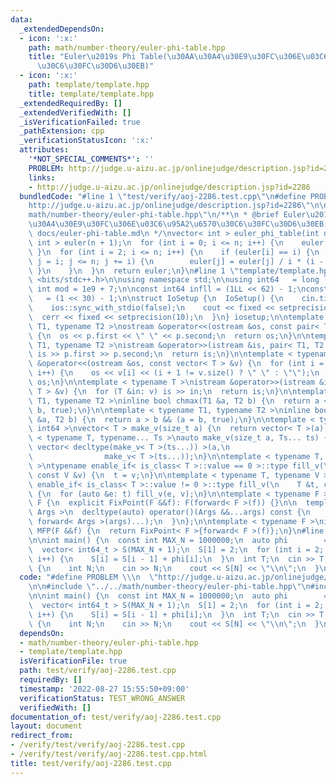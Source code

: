 ```yaml
---
data:
  _extendedDependsOn:
  - icon: ':x:'
    path: math/number-theory/euler-phi-table.hpp
    title: "Euler\u2019s Phi Table(\u30AA\u30A4\u30E9\u30FC\u306E\u03C6\u95A2\u6570\
      \u30C6\u30FC\u30D6\u30EB)"
  - icon: ':x:'
    path: template/template.hpp
    title: template/template.hpp
  _extendedRequiredBy: []
  _extendedVerifiedWith: []
  _isVerificationFailed: true
  _pathExtension: cpp
  _verificationStatusIcon: ':x:'
  attributes:
    '*NOT_SPECIAL_COMMENTS*': ''
    PROBLEM: http://judge.u-aizu.ac.jp/onlinejudge/description.jsp?id=2286
    links:
    - http://judge.u-aizu.ac.jp/onlinejudge/description.jsp?id=2286
  bundledCode: "#line 1 \"test/verify/aoj-2286.test.cpp\"\n#define PROBLEM \\\n  \"\
    http://judge.u-aizu.ac.jp/onlinejudge/description.jsp?id=2286\"\n\n#line 1 \"\
    math/number-theory/euler-phi-table.hpp\"\n/**\n * @brief Euler\u2019s Phi Table(\u30AA\
    \u30A4\u30E9\u30FC\u306E\u03C6\u95A2\u6570\u30C6\u30FC\u30D6\u30EB)\n * @docs\
    \ docs/euler-phi-table.md\n */\nvector< int > euler_phi_table(int n) {\n  vector<\
    \ int > euler(n + 1);\n  for (int i = 0; i <= n; i++) {\n    euler[i] = i;\n \
    \ }\n  for (int i = 2; i <= n; i++) {\n    if (euler[i] == i) {\n      for (int\
    \ j = i; j <= n; j += i) {\n        euler[j] = euler[j] / i * (i - 1);\n     \
    \ }\n    }\n  }\n  return euler;\n}\n#line 1 \"template/template.hpp\"\n#include\
    \ <bits/stdc++.h>\n\nusing namespace std;\n\nusing int64   = long long;\nconst\
    \ int mod = 1e9 + 7;\n\nconst int64 infll = (1LL << 62) - 1;\nconst int inf  \
    \   = (1 << 30) - 1;\n\nstruct IoSetup {\n  IoSetup() {\n    cin.tie(nullptr);\n\
    \    ios::sync_with_stdio(false);\n    cout << fixed << setprecision(10);\n  \
    \  cerr << fixed << setprecision(10);\n  }\n} iosetup;\n\ntemplate < typename\
    \ T1, typename T2 >\nostream &operator<<(ostream &os, const pair< T1, T2 > &p)\
    \ {\n  os << p.first << \" \" << p.second;\n  return os;\n}\n\ntemplate < typename\
    \ T1, typename T2 >\nistream &operator>>(istream &is, pair< T1, T2 > &p) {\n \
    \ is >> p.first >> p.second;\n  return is;\n}\n\ntemplate < typename T >\nostream\
    \ &operator<<(ostream &os, const vector< T > &v) {\n  for (int i = 0; i < (int)v.size();\
    \ i++) {\n    os << v[i] << (i + 1 != v.size() ? \" \" : \"\");\n  }\n  return\
    \ os;\n}\n\ntemplate < typename T >\nistream &operator>>(istream &is, vector<\
    \ T > &v) {\n  for (T &in: v) is >> in;\n  return is;\n}\n\ntemplate < typename\
    \ T1, typename T2 >\ninline bool chmax(T1 &a, T2 b) {\n  return a < b && (a =\
    \ b, true);\n}\n\ntemplate < typename T1, typename T2 >\ninline bool chmin(T1\
    \ &a, T2 b) {\n  return a > b && (a = b, true);\n}\n\ntemplate < typename T =\
    \ int64 >\nvector< T > make_v(size_t a) {\n  return vector< T >(a);\n}\n\ntemplate\
    \ < typename T, typename... Ts >\nauto make_v(size_t a, Ts... ts) {\n  return\
    \ vector< decltype(make_v< T >(ts...)) >(a,\n                                \
    \                make_v< T >(ts...));\n}\n\ntemplate < typename T, typename V\
    \ >\ntypename enable_if< is_class< T >::value == 0 >::type fill_v(\n    T &t,\
    \ const V &v) {\n  t = v;\n}\n\ntemplate < typename T, typename V >\ntypename\
    \ enable_if< is_class< T >::value != 0 >::type fill_v(\n    T &t, const V &v)\
    \ {\n  for (auto &e: t) fill_v(e, v);\n}\n\ntemplate < typename F >\nstruct FixPoint:\
    \ F {\n  explicit FixPoint(F &&f): F(forward< F >(f)) {}\n\n  template < typename...\
    \ Args >\n  decltype(auto) operator()(Args &&...args) const {\n    return F::operator()(*this,\
    \ forward< Args >(args)...);\n  }\n};\n\ntemplate < typename F >\ninline decltype(auto)\
    \ MFP(F &&f) {\n  return FixPoint< F >{forward< F >(f)};\n}\n#line 6 \"test/verify/aoj-2286.test.cpp\"\
    \n\nint main() {\n  const int MAX_N = 1000000;\n  auto phi        = euler_phi_table(MAX_N);\n\
    \  vector< int64_t > S(MAX_N + 1);\n  S[1] = 2;\n  for (int i = 2; i <= MAX_N;\
    \ i++) {\n    S[i] = S[i - 1] + phi[i];\n  }\n  int T;\n  cin >> T;\n  while (T--)\
    \ {\n    int N;\n    cin >> N;\n    cout << S[N] << \"\\n\";\n  }\n}\n"
  code: "#define PROBLEM \\\n  \"http://judge.u-aizu.ac.jp/onlinejudge/description.jsp?id=2286\"\
    \n\n#include \"../../math/number-theory/euler-phi-table.hpp\"\n#include \"../../template/template.hpp\"\
    \n\nint main() {\n  const int MAX_N = 1000000;\n  auto phi        = euler_phi_table(MAX_N);\n\
    \  vector< int64_t > S(MAX_N + 1);\n  S[1] = 2;\n  for (int i = 2; i <= MAX_N;\
    \ i++) {\n    S[i] = S[i - 1] + phi[i];\n  }\n  int T;\n  cin >> T;\n  while (T--)\
    \ {\n    int N;\n    cin >> N;\n    cout << S[N] << \"\\n\";\n  }\n}\n"
  dependsOn:
  - math/number-theory/euler-phi-table.hpp
  - template/template.hpp
  isVerificationFile: true
  path: test/verify/aoj-2286.test.cpp
  requiredBy: []
  timestamp: '2022-08-27 15:55:50+09:00'
  verificationStatus: TEST_WRONG_ANSWER
  verifiedWith: []
documentation_of: test/verify/aoj-2286.test.cpp
layout: document
redirect_from:
- /verify/test/verify/aoj-2286.test.cpp
- /verify/test/verify/aoj-2286.test.cpp.html
title: test/verify/aoj-2286.test.cpp
---
```

